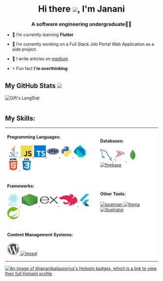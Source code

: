<h1 align="center">Hi there <img src = "https://raw.githubusercontent.com/MartinHeinz/MartinHeinz/master/wave.gif" width = 30px>, I'm Janani</h1>
<h3 align="center">A software engineering undergraduate👩‍💻</h3>

- 🌱 I’m currently learning **Flutter**

- 🔭 I’m currently working on a Full Stack Job Portal Web Application as a side project.

- 📝 I write articles on [medium](https://medium.com/@JananiBalasooriya)

- ⚡ Fun fact **I'm overthinking**


 ##  My GitHub Stats <img src = "https://i.pinimg.com/originals/65/c4/f4/65c4f452571be1261e9c623f7da488ac.gif" width = 35px> 
 
 <div>
   <img align="center" src="https://github-readme-streak-stats.herokuapp.com/?user=Janani-Balasooriya" alt="Gift's LangStat" />
 </br></br>
</div>



## My Skills:
<table bgcolor="white">
 <tr>
  <td>
<h4 align="left">Programming Languages:</h4>
<p align="left"> 

<a href="https://www.java.com" target="_blank" rel="noreferrer"> 
<img src="https://raw.githubusercontent.com/devicons/devicon/master/icons/java/java-original.svg" alt="java" width="40" height="40"/> 
</a> 

<a href="https://developer.mozilla.org/en-US/docs/Web/JavaScript" target="_blank" rel="noreferrer"> 
<img src="https://raw.githubusercontent.com/devicons/devicon/master/icons/javascript/javascript-original.svg" alt="javascript" width="40" height="40"/> 
</a> 

<a href="https://www.typescriptlang.org/" target="_blank" rel="noreferrer"> 
<img src="https://raw.githubusercontent.com/devicons/devicon/master/icons/typescript/typescript-original.svg" alt="typescript" width="40" height="40"/> 
</a>  

<a href="https://www.php.net" target="_blank" rel="noreferrer"> 
<img src="https://raw.githubusercontent.com/devicons/devicon/master/icons/php/php-original.svg" alt="php" width="40" height="40"/> 
</a> 

<a href="https://www.python.org" target="_blank" rel="noreferrer"> 
<img src="https://raw.githubusercontent.com/devicons/devicon/master/icons/python/python-original.svg" alt="python" width="40" height="40"/> 
</a> 

<a href="https://dart.dev/" target="_blank" rel="noreferrer"> 
<img src="https://raw.githubusercontent.com/devicons/devicon/master/icons/dart/dart-original.svg" alt="Dart" width="40" height="40"/> 
</a> 

<a href="https://www.w3.org/html/" target="_blank" rel="noreferrer"> 
<img src="https://raw.githubusercontent.com/devicons/devicon/master/icons/html5/html5-original-wordmark.svg" alt="html5" width="40" height="40"/> 
</a> 

<a href="https://www.w3schools.com/css/" target="_blank" rel="noreferrer"> 
<img src="https://raw.githubusercontent.com/devicons/devicon/master/icons/css3/css3-original-wordmark.svg" alt="css3" width="40" height="40"/> 
</a>  

</p>
  </td>
  <td>
<h4 align="left">Databases:</h4>
<p align="left"> 
<a href="https://www.mysql.com/" target="_blank" rel="noreferrer"> 
<img src="https://raw.githubusercontent.com/devicons/devicon/master/icons/mysql/mysql-original.svg" alt="mysql" width="40" height="40"/> 
</a> 

<a href="https://www.microsoft.com/en-us/sql-server" target="_blank" rel="noreferrer"> 
<img src="https://raw.githubusercontent.com/devicons/devicon/master/icons/microsoftsqlserver/microsoftsqlserver-original.svg" alt="mssql" width="40" height="40"/> 
</a> 

<a href="https://www.mongodb.com/" target="_blank" rel="noreferrer"> 
<img src="https://raw.githubusercontent.com/devicons/devicon/master/icons/mongodb/mongodb-original.svg" alt="mongodb" width="40" height="40"/> 
</a> 

<a href="https://firebase.google.com/" target="_blank" rel="noreferrer"> 
<img src="https://www.vectorlogo.zone/logos/firebase/firebase-icon.svg" alt="firebase" width="40" height="40"/> 
</a> 
</p>
   </td>
 </tr>
 
<tr>
 
<td>
<h4 align="left">Frameworks:</h4>
<p align="left"> 

<a href="https://reactjs.org/" target="_blank" rel="noreferrer"> 
<img src="https://raw.githubusercontent.com/devicons/devicon/master/icons/react/react-original-wordmark.svg" alt="react" width="40" height="40"/> 
</a> 

<a href="https://nodejs.org" target="_blank" rel="noreferrer"> 
<img src="https://raw.githubusercontent.com/devicons/devicon/master/icons/nodejs/nodejs-original.svg" alt="nodejs" width="60" height="40"/> 
</a> 

<a href="https://expressjs.com" target="_blank" rel="noreferrer"> 
<img src="https://raw.githubusercontent.com/devicons/devicon/master/icons/express/express-original.svg" alt="express" width="60" height="40"/> 
</a> 

<a href="https://nestjs.com/" target="_blank" rel="noreferrer"> 
<img src="https://raw.githubusercontent.com/devicons/devicon/master/icons/nestjs/nestjs-original.svg" alt="express" width="60" height="40"/> 
</a> 

<a href="https://flutter.dev/" target="_blank" rel="noreferrer"> 
<img src="https://raw.githubusercontent.com/devicons/devicon/master/icons/flutter/flutter-original.svg" alt="bootstrap" width="40" height="40"/> 
</a> 

<a href="https://spring.io/projects/spring-boot" target="_blank" rel="noreferrer"> 
<img src="https://raw.githubusercontent.com/devicons/devicon/master/icons/spring/spring-original.svg" alt="springboot" width="40" height="40"/> 
</a> 

</p>
 </td>

 <td>
<h4 align="left">Other Tools:</h4>
<p align="left"><a href="https://postman.com" target="_blank" rel="noreferrer"> <img src="https://www.vectorlogo.zone/logos/getpostman/getpostman-icon.svg" alt="postman" width="40" height="40"/> </a>
 <a href="https://www.figma.com/" target="_blank" rel="noreferrer"> <img src="https://www.vectorlogo.zone/logos/figma/figma-icon.svg" alt="figma" width="40" height="40"/> </a> 
 <a href="https://www.adobe.com/in/products/illustrator.html" target="_blank" rel="noreferrer"> <img src="https://www.vectorlogo.zone/logos/adobe_illustrator/adobe_illustrator-icon.svg" alt="illustrator" width="40" height="40"/> </a>  
  
  </p>
 </td>
  </tr>

<tr>
<td>
<h4 align="left">Content Management Systems:</h4>
<p align="left"> 
<a href="https://wordpress.com/" target="_blank" rel="noreferrer"> 
<img src="https://raw.githubusercontent.com/devicons/devicon/master/icons/wordpress/wordpress-plain.svg" alt="mysql" width="40" height="40"/> 
</a> 

<a href="https://www.microsoft.com/en-us/sql-server" target="_blank" rel="noreferrer"> 
<img src="https://encrypted-tbn0.gstatic.com/images?q=tbn:ANd9GcSM6onG0BTCip21uyKDKTTaMVp62LNJYTLV5A&s" alt="mssql" width="40" height="40"/> 
</a> 

</p>
</td>
</tr>
</table>


[![An image of @jananibalasooriya's Holopin badges, which is a link to view their full Holopin profile](https://holopin.me/jananibalasooriya)](https://holopin.io/@jananibalasooriya)
